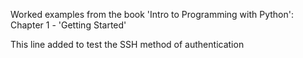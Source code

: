 Worked examples from the book 'Intro to Programming with Python': Chapter 1 - 'Getting Started'

This line added to test the SSH method of authentication